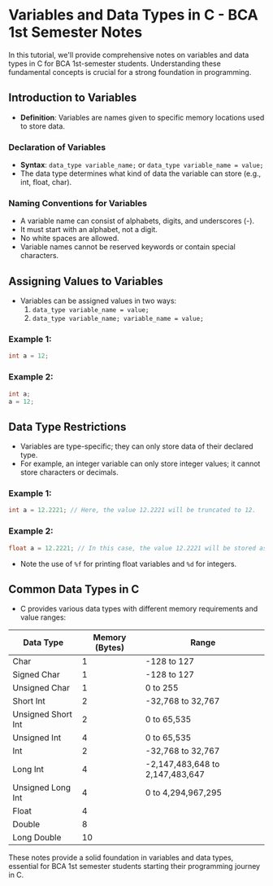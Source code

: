 # Variables and Data Types in C - BCA 1st Semester Notes

In this tutorial, we'll provide comprehensive notes on variables and data types in C for BCA 1st-semester students. Understanding these fundamental concepts is crucial for a strong foundation in programming.

## Introduction to Variables

- **Definition**: Variables are names given to specific memory locations used to store data.

### Declaration of Variables

- **Syntax**: `data_type variable_name;` or `data_type variable_name = value;`
- The data type determines what kind of data the variable can store (e.g., int, float, char).

### Naming Conventions for Variables

- A variable name can consist of alphabets, digits, and underscores (-).
- It must start with an alphabet, not a digit.
- No white spaces are allowed.
- Variable names cannot be reserved keywords or contain special characters.

## Assigning Values to Variables

- Variables can be assigned values in two ways: 
   1. `data_type variable_name = value;`
   2. `data_type variable_name; variable_name = value;`

### Example 1:

```c
int a = 12;
```

### Example 2:

```c
int a;
a = 12;
```

## Data Type Restrictions

- Variables are type-specific; they can only store data of their declared type.
- For example, an integer variable can only store integer values; it cannot store characters or decimals.

### Example 1:

```c
int a = 12.2221; // Here, the value 12.2221 will be truncated to 12.
```

### Example 2:

```c
float a = 12.2221; // In this case, the value 12.2221 will be stored as is.
```

- Note the use of `%f` for printing float variables and `%d` for integers.

## Common Data Types in C

- C provides various data types with different memory requirements and value ranges:

| Data Type          | Memory (Bytes)  | Range                  |
|--------------------|-----------------|------------------------|
| Char               | 1               | -128 to 127            |
| Signed Char        | 1               | -128 to 127            |
| Unsigned Char      | 1               | 0 to 255               |
| Short Int          | 2               | -32,768 to 32,767      |
| Unsigned Short Int | 2               | 0 to 65,535            |
| Unsigned Int       | 4               | 0 to 65,535            |
| Int                | 2               | -32,768 to 32,767      |
| Long Int           | 4               | -2,147,483,648 to 2,147,483,647 |
| Unsigned Long Int  | 4               | 0 to 4,294,967,295     |
| Float              | 4               |                        |
| Double             | 8               |                        |
| Long Double        | 10              |                        |

These notes provide a solid foundation in variables and data types, essential for BCA 1st semester students starting their programming journey in C.
